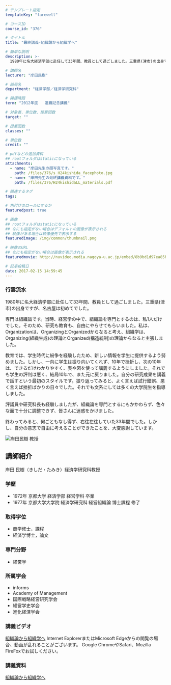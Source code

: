 ```yaml
---
# テンプレート指定
templateKey: "farewell"

# コースID
course_id: "376"

# タイトル
title: "最終講義-組織論から組織学へ"

# 簡単な説明
description: >-
  1980年に名大経済学部に赴任して33年間、教員として過ごしました。三重県(津市)の出身ですが、名古屋は初めてでした。専門は組織論です。当時、経営学の中で、組織論を専門とするのは、私1人だけで...

# 講師名
lecturer: "岸田民樹"

# 部局名
department: "経済学部／経済学研究科"

# 開講時限
term: "2012年度	退職記念講義"

# 対象者、単位数、授業回数
target: ""

# 授業回数
classes: ""

# 単位数
credit: ""

# pdfなどの追加資料
## rootフォルダはstaticになっている
attachments: 
  - name: "岸田先生の顔写真です。" 
    path: /files/376/s_H24kishida_facephoto.jpg
  - name: "岸田先生の最終講義資料です。" 
    path: /files/376/H24kishidaLL_materials.pdf

# 関連するタグ
tags:

# 色付けのロールにするか
featuredpost: true

# 画像
## rootフォルダはstaticになっている
## なにも指定がない場合はデフォルトの画像が表示される
## 映像がある場合は映像優先で表示する
featuredimage: /img/common/thumbnail.png

# 映像のURL
## なにも指定がない場合は画像が表示される
featuredmovie: http://nuvideo.media.nagoya-u.ac.jp/embed/8b9bd1d97ea85be85fcf67387df23f8540b93449

# 記事投稿日
date: 2017-02-15 14:59:45
---
```


### 行雲流水

1980年に名大経済学部に赴任して33年間、教員として過ごしました。三重県(津市)の出身ですが、名古屋は初めてでした。

専門は組織論です。当時、経営学の中で、組織論を専門とするのは、私1人だけでした。そのため、研究も教育も、自由にやらせてもらいました。私は、Organizationは、OrganizingとOrganizedからなると考え、組織学は、 Organizing(組織生成)の理論とOrganized(構造統制)の理論からなると主張しました。

教育では、学生時代に紛争を経験したため、新しい情報を学生に提供するよう努めました。しかし、一向に学生は振り向いてくれず、10年で挫折し、次の10年は、できるだけわかりやすく、表や図を使って講義するようにしました。それでも学生の評判は悪く、結局10年で、また元に戻りました。自分の研究成果を講義で話すという最初のスタイルです。振り返ってみると、よく言えば試行錯誤、悪く言えば挫折ばかりの日々でした。それでも文系にしては多くの大学院生を指導しました。

評議員や研究科長も経験しましたが、組織論を専門とするにもかかわらず、色々な面で十分に調整できず、皆さんに迷惑をかけました。

終わってみると、何ごともなし得ず、右往左往していた33年間でした。しかし、自分の意志で自由に考えることができたことを、大変感謝しています。

![岸田民樹 教授](/files/376/s_H24kishida_facephoto.jpg) 
## 講師紹介

岸田 民樹（きしだ・たみき）経済学研究科教授

### 学歴

* 1972年 京都大学 経済学部 経営学科 卒業
* 1977年 京都大学大学院 経済学研究科 経営組織論 博士課程 修了

### 取得学位

* 商学修士，課程
* 経済学博士，論文

### 専門分野

* 経営学

### 所属学会

* informs
* Academy of Management
* 国際戦略経営研究学会
* 経営学史学会
* 進化経済学会

### 講義ビデオ

<a href="http://nuvideo.media.nagoya-u.ac.jp/embed/6dbeef9a4f22e2b66ed35495b8043209f18fa905" target="blank">組織論から組織学へ</a>
Internet ExplorerまたはMicrosoft Edgeからの閲覧の場合、動画が乱れることがございます。
Google ChromeやSafari、Mozilla FireFoxでお試しください。

### 講義資料

[組織論から組織学へ](/files/376/H24kishidaLL_materials.pdf) 
